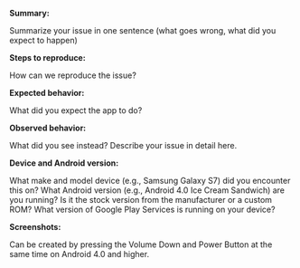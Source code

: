 **Summary:** 

Summarize your issue in one sentence (what goes wrong, what did you expect to happen)

**Steps to reproduce:** 

How can we reproduce the issue?

**Expected behavior:** 

What did you expect the app to do?

**Observed behavior:** 

What did you see instead?  Describe your issue in detail here.

**Device and Android version:** 

What make and model device (e.g., Samsung Galaxy S7) did you encounter this on?  What Android version (e.g., Android 4.0 Ice Cream Sandwich) are you running?  Is it the stock version from the manufacturer or a custom ROM?  What version of Google Play Services is running on your device?

**Screenshots:** 

Can be created by pressing the Volume Down and Power Button at the same time on Android 4.0 and higher.